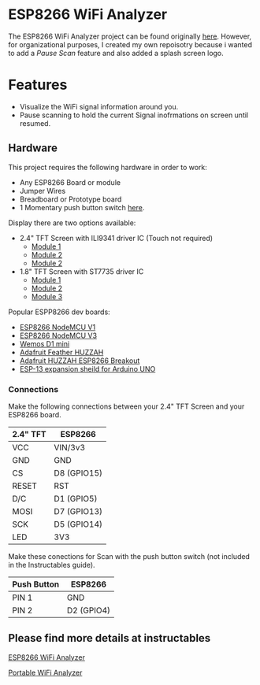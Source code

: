 # ESP8266 WiFi Analyzer

The ESP8266 WiFi Analyzer project can be found originally [here](https://github.com/moononournation/ESP8266WiFiAnalyzer). However, for organizational purposes, I created my own repoisotry because i wanted to add a *Pause Scan* feature and also added a splash screen logo.

# Features

- Visualize the WiFi signal information around you.
- Pause scanning to hold the current Signal inofrmations on screen until resumed.

## Hardware

This project requires the following hardware in order to work:

* Any ESP8266 Board or module
* Jumper Wires
* Breadboard or Prototype board
* 1 Momentary push button switch [here](https://robu.in/product/6x6x5-tactile-push-button-switch/).

Display there are two options available:
* 2.4" TFT Screen with ILI9341 driver IC (Touch not required)
    - [Module 1](https://robu.in/product/2-4-inch-spi-interface-240x320-touch-screen-tft-display-module/)
    - [Module 2](https://robu.in/product/2-8-inch-spi-screen-module-tft-interface-240-x-320-without-touch/)
    - [Module 2](https://robu.in/product/2-8-inch-spi-touch-screen-module-tft-interface-240320/)
* 1.8" TFT Screen with ST7735 driver IC
     - [Module 1](https://aws.robu.in/product/62060/)
     - [Module 2](https://robu.in/product/blue-1-8-inch-st7735-tft-lcd-module-with-4-io-128160/)
     - [Module 3](https://robu.in/product/1-8-inch-spi-128160-tft-lcd-display-module-pcb-arduino/)

Popular ESPP8266 dev boards:

- [ESP8266 NodeMCU V1](https://aws.robu.in/product/nodemcu-cp2102-board/)
- [ESP8266 NodeMCU V3](https://aws.robu.in/product/nodemcu-esp8266-v3-lua-ch340-wifi-dev-board/)
- [Wemos D1 mini](https://robu.in/product/d1-mini-v2-nodemcu-4m-bytes-lua-wifi-internet-of-things-development-board-based-esp8266/)
- [Adafruit Feather HUZZAH](https://www.adafruit.com/product/3046)
- [Adafruit HUZZAH ESP8266 Breakout](https://www.adafruit.com/product/2471)
- [ESP-13 expansion sheild for Arduino UNO](https://aws.robu.in/product/esp8266-web-server-serial-wifi-extension-board-shield-esp-13/)


### Connections

Make the following connections between your 2.4" TFT Screen and your ESP8266 board.

| 2.4" TFT | ESP8266     |
| -------- | ----------- |
| VCC      | VIN/3v3     |
| GND      | GND         |
| CS       | D8 (GPIO15) |
| RESET    | RST         |
| D/C      | D1 (GPIO5)  |
| MOSI     | D7 (GPIO13) |
| SCK      | D5 (GPIO14) |
| LED      | 3V3         |

Make these conections for Scan with the push button switch (not included in the Instructables guide).

| Push Button | ESP8266    |
| ----------- | ---------- |
| PIN 1       | GND        |
| PIN 2       | D2 (GPIO4) |


## Please find more details at instructables

[ESP8266 WiFi Analyzer](https://www.instructables.com/ESP8266-WiFi-Analyzer/)

[Portable WiFi Analyzer](https://www.instructables.com/id/Portable-WiFi-Analyzer/)